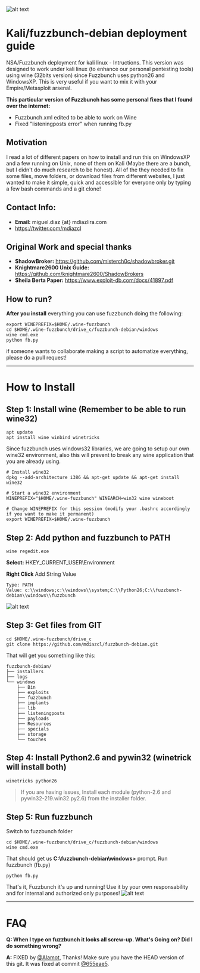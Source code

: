 ![alt text](http://i.imgur.com/cexPDXR.png)

# Kali/fuzzbunch-debian deployment guide
NSA/Fuzzbunch deployment for kali linux - Intructions. This version was designed to work under kali linux (to enhance our personal pentesting tools) using wine (32bits version) since Fuzzbunch uses python26 and WindowsXP. This is very useful if you want to mix it with your Empire/Metasploit arsenal.

**This particular version of Fuzzbunch has some personal fixes that I found over the internet:**
 - Fuzzbunch.xml edited to be able to work on Wine
 - Fixed "listeningposts error" when running fb.py

## Motivation
I read a lot of different papers on how to install and run this on WindowsXP and a few running on Unix, none of them on Kali (Maybe there are a bunch, but I didn't do much research to be honest). All of the they needed to fix some files, move folders, or download files from different websites, I just wanted to make it simple, quick and accessible for everyone only by typing a few bash commands and a git clone!

## Contact Info:
- **Email:** miguel.diaz {at} mdiazlira.com 
- https://twitter.com/mdiazcl

## Original Work and special thanks
- **ShadowBroker:** https://github.com/misterch0c/shadowbroker.git
- **Knightmare2600 Unix Guide:** https://github.com/knightmare2600/ShadowBrokers
- **Sheila Berta Paper:** https://www.exploit-db.com/docs/41897.pdf

## How to run?
**After you install** everything you can use fuzzbunch doing the following:
```
export WINEPREFIX=$HOME/.wine-fuzzbunch
cd $HOME/.wine-fuzzbunch/drive_c/fuzzbunch-debian/windows
wine cmd.exe
python fb.py
```
if someone wants to collaborate making a script to automatize everything, please do a pull request!

***

# How to Install
## Step 1: Install wine (Remember to be able to run wine32)
```
apt update
apt install wine winbind winetricks
```

Since fuzzbunch uses windows32 libraries, we are going to setup our own wine32 environment, also this will prevent to break any wine application that you are already using.

```
# Install wine32
dpkg --add-architecture i386 && apt-get update && apt-get install wine32

# Start a wine32 environment
WINEPREFIX="$HOME/.wine-fuzzbunch" WINEARCH=win32 wine wineboot

# Change WINEPREFIX for this session (modify your .bashrc accordingly if you want to make it permanent)
export WINEPREFIX=$HOME/.wine-fuzzbunch
```

## Step 2: Add python and fuzzbunch to PATH
```
wine regedit.exe
```
**Select:** HKEY_CURRENT_USER\Environment

**Right Click** Add String Value
```
Type: PATH
Value: c:\\windows;c:\\windows\\system;C:\\Python26;C:\\fuzzbunch-debian\\windows\\fuzzbunch
```
![alt text](http://i.imgur.com/3HHUqBe.png)

## Step 3: Get files from GIT
```
cd $HOME/.wine-fuzzbunch/drive_c
git clone https://github.com/mdiazcl/fuzzbunch-debian.git
```

That will get you something like this:
```
fuzzbunch-debian/
├── installers
├── logs
└── windows
    ├── Bin
    ├── exploits
    ├── fuzzbunch
    ├── implants
    ├── lib
    ├── listeningposts
    ├── payloads
    ├── Resources
    ├── specials
    ├── storage
    └── touches
```

## Step 4: Install Python2.6 and pywin32 (winetrick will install both)
```
winetricks python26
```
> If you are having issues, Install each module (python-2.6 and pywin32-219.win32.py2.6) from the installer folder.

## Step 5: Run fuzzbunch
Switch to fuzzbunch folder

```
cd $HOME/.wine-fuzzbunch/drive_c/fuzzbunch-debian/windows
wine cmd.exe
```

That should get us **C:\fuzzbunch-debian\windows>** prompt. Run fuzzbunch (fb.py)

```
python fb.py
```

That's it, Fuzzbunch it's up and running!
Use it by your own responsability and for internal and authorized only purposes!
![alt text](http://i.imgur.com/2jA6qzT.png)

***
# FAQ
**Q: When I type on fuzzbunch it looks all screw-up. What's Going on? Did I do something wrong?**

**A:** FIXED by [@Alamot](https://github.com/Alamot), Thanks!
Make sure you have the HEAD version of this git. It was fixed at commit [@655eae5](https://github.com/mdiazcl/fuzzbunch-debian/commit/655ea5e421f233788ce8f64605971ca19f4e2b83).
